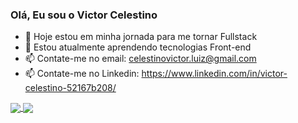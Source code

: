### Olá, Eu sou o Victor Celestino 

- 🔭 Hoje estou em minha jornada para me tornar Fullstack
- 🌱 Estou atualmente aprendendo tecnologias Front-end
- 📫 Contate-me no email: celestinovictor.luiz@gmail.com
- 📫 Contate-me no Linkedin: https://www.linkedin.com/in/victor-celestino-52167b208/

<div>
<a href="https://github.com/Vol1t">
  <img align="center" src="https://github-readme-stats.vercel.app/api?username=Vol1t&show_icons=true&theme=dark" />
</a>
<a href="https://github.com/Vol1t">
  <img align="center" src="https://github-readme-stats.vercel.app/api/top-langs/?username=Vol1t&theme=dark" />
</a>
</div>
